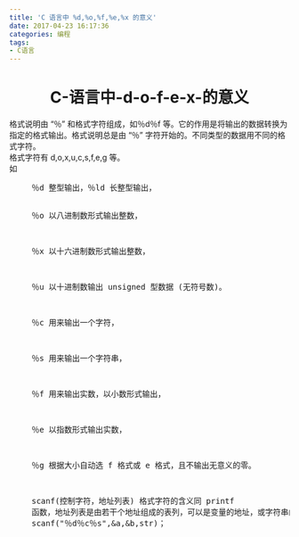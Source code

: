 ```yaml
---
title: 'C 语言中 %d,%o,%f,%e,%x 的意义'
date: 2017-04-23 16:17:36
categories: 编程
tags: 
- C语言
---
```


<h1 style="text-align:center">C-语言中-d-o-f-e-x-的意义</h1>

<p><span style="font-size:14px">格式说明由 &ldquo;％&rdquo; 和格式字符组成，如％d％f 等。它的作用是将输出的数据转换为指定的格式输出。格式说明总是由 &ldquo;％&rdquo; 字符开始的。不同类型的数据用不同的格式字符。&nbsp;<br />
格式字符有 d,o,x,u,c,s,f,e,g 等。&nbsp;</span><br />
如</p>

<div>
<pre style="margin-left:40px">
％d 整型输出，％ld 长整型输出，

％o 以八进制数形式输出整数，

％x 以十六进制数形式输出整数，

％u 以十进制数输出 unsigned 型数据 (无符号数)。

％c 用来输出一个字符，

％s 用来输出一个字符串，

％f 用来输出实数，以小数形式输出，

％e 以指数形式输出实数，

％g 根据大小自动选 f 格式或 e 格式，且不输出无意义的零。

scanf(控制字符，地址列表) 
格式字符的含义同 printf 函数，地址列表是由若干个地址组成的表列，可以是变量的地址，或字符串的首地址。如 scanf(&quot;％d％c％s&quot;,&amp;a,&amp;b,str)；</pre>
</div>

